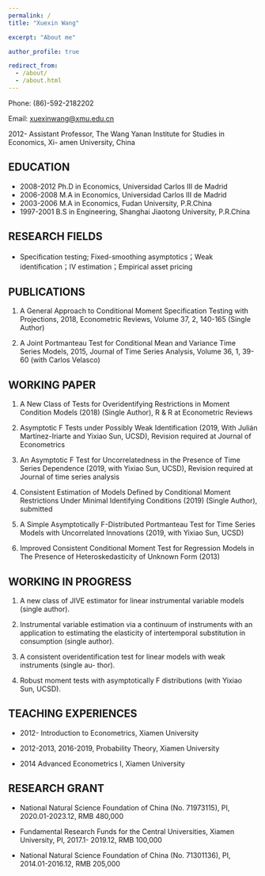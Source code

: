 ```yaml
---
permalink: /
title: "Xuexin Wang"

excerpt: "About me"

author_profile: true

redirect_from: 
  - /about/
  - /about.html
---  
```

Phone: (86)-592-2182202

Email: xuexinwang@xmu.edu.cn

2012-	Assistant Professor, The Wang Yanan Institute for Studies in Economics, Xi- amen University, China

## EDUCATION

*	2008-2012	Ph.D in Economics, Universidad Carlos III de Madrid
*	2006-2008	M.A in Economics, Universidad Carlos III de Madrid
*	2003-2006	M.A in Economics, Fudan University, P.R.China
*	1997-2001	B.S in Engineering, Shanghai Jiaotong University, P.R.China

## RESEARCH FIELDS

* Specification testing; Fixed-smoothing asymptotics；Weak identification；IV estimation；Empirical asset pricing 

## PUBLICATIONS

1.	A General Approach to Conditional Moment Specification Testing with Projections,  2018, Econometric Reviews, Volume 37, 2, 140-165 (Single Author)

2.	A Joint Portmanteau Test for Conditional Mean and Variance Time Series Models, 2015, Journal of Time Series Analysis, Volume 36, 1, 39-60 (with Carlos Velasco)

## WORKING PAPER

1.	A New Class of Tests for Overidentifying Restrictions in Moment Condition Models (2018) (Single Author), R & R at Econometric Reviews

2.	Asymptotic F Tests under Possibly Weak Identification (2019, With Julián Martínez-Iriarte and Yixiao Sun, UCSD), Revision required at Journal of Econometrics

3.	An Asymptotic F Test for Uncorrelatedness in the Presence of Time Series Dependence (2019, with Yixiao Sun, UCSD), Revision required at Journal of time series analysis

4.	Consistent Estimation of Models Defined by Conditional Moment Restrictions Under Minimal Identifying Conditions (2019) (Single Author), submitted

5.	A Simple Asymptotically F-Distributed Portmanteau Test for Time Series Models with Uncorrelated Innovations (2019, with Yixiao Sun, UCSD)

6.	Improved Consistent Conditional Moment Test for Regression Models in The Presence   of Heteroskedasticity of Unknown Form (2013)

## WORKING  IN PROGRESS

1.	A new class of JIVE estimator for linear instrumental variable models (single author).

2.	Instrumental variable estimation via a continuum of instruments with an application to estimating the elasticity of intertemporal substitution in consumption (single author).

3.	A consistent overidentification test for linear models with weak instruments (single au- thor).

4.	Robust moment tests with asymptotically F distributions (with Yixiao Sun, UCSD).

## TEACHING  EXPERIENCES

* 2012-	Introduction to Econometrics, Xiamen University
 
* 2012-2013, 2016-2019, Probability Theory, Xiamen University
 
* 2014	Advanced Econometrics I, Xiamen University


## RESEARCH GRANT

*	National Natural Science Foundation of China (No. 71973115), PI, 2020.01-2023.12,  RMB 480,000

*	Fundamental Research Funds for the Central Universities, Xiamen University, PI, 2017.1- 2019.12, RMB 100,000

*	National Natural Science Foundation of China (No. 71301136), PI, 2014.01-2016.12,  RMB 205,000
